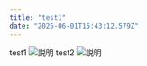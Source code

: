 ```yaml
---
title: "test1"
date: "2025-06-01T15:43:12.579Z"
---
```


test1
<img src="/uploads/a54251d7-bba6-4d72-819b-3ec6f73b06ce-slider6.webp" alt="説明">
test2
<img src="/uploads/a54251d7-bba6-4d72-819b-3ec6f73b06ce-slider6.webp" alt="説明">
